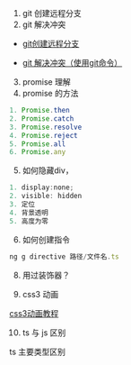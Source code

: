 1. git 创建远程分支
2. git 解决冲突

- [git创建远程分支](https://blog.csdn.net/u012701023/article/details/79222731)

- [git 解决冲突（使用git命令）](https://blog.csdn.net/qiang_zi_/article/details/101113596)

3. promise 理解
4. promise 的方法

```ts
1. Promise.then
2. Promise.catch
3. Promise.resolve
4. Promise.reject
5. Promise.all
6. Promise.any
```
5. 如何隐藏div，

```ts
1. display:none;
2. visible: hidden
3. 定位
4. 背景透明
5. 高度为零
```
6. 如何创建指令

```ts
ng g directive 路径/文件名.ts
```
8. 用过装饰器？

9. css3 动画

[css3动画教程](https://www.runoob.com/css3/css3-tutorial.html)

10. ts 与 js 区别

ts 主要类型区别
